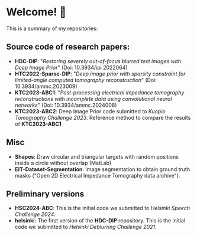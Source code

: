 # Welcome! 👋
This is a summary of my repositories:

## Source code of research papers:
- **HDC-DIP**: "_Restoring severely out-of-focus blurred text images with Deep Image Prior_" (Doi: 10.3934/ipi.2022064)
- **HTC2022-Sparse-DIP**: "_Deep image prior with sparsity constraint for limited-angle computed tomography reconstruction_" (Doi: 10.3934/ammc.2023009)
- **KTC2023-ABC1**: "_Post-processing electrical impedance tomography reconstructions with incomplete data using convolutional neural networks_" (Doi: 10.3934/ammc.2024008)
- **KTC2023-ABC2**: Deep Image Prior code submitted to _Kuopio Tomography Challenge 2023_. Reference method to compare the results of **KTC2023-ABC1**

## Misc
- **Shapes**: Draw circular and triangular targets with random positions inside a circle without overlap (MatLab)
- **EIT-Dataset-Segmentation**: Image segmentation to obtain ground truth masks ("Open 2D Electrical Impedance Tomography data archive").

## Preliminary versions
- **HSC2024-ABC**: This is the initial code we submitted to _Helsinki Speech Challenge 2024_.
- **helsinki**: The first version of the **HDC-DIP** repository. This is the initial code we submitted to _Helsinki Deblurring Challenge 2021_.


